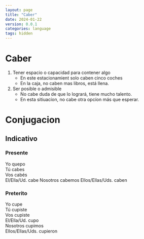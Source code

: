 ```yaml
---
layout: page
title: "Caber"
date: 2024-01-22
version: 0.0.1
categories: language
tags: hidden
---
```


# Caber

1. Tener espacio o capacidad para contener algo
   - En este estacionamient solo caben cinco coches
   - En la caja, no caben mas libros, está llena.
2. Ser posible o admisible
   - No cabe duda de que lo logrará, tiene mucho talento.
   - En esta sitiuacíon, no cabe otra opcíon más que esperar.

# Conjugacion

## Indicativo

### Presente

Yo quepo  
Tú cabes  
Vos cabés  
El/Ella/Ud. cabe
Nosotros cabemos
Ellos/Ellas/Uds. caben

### Preterito

Yo cupe  
Tú cupiste  
Vos cupiste  
El/Ella/Ud. cupo  
Nosotros cupimos  
Ellos/Ellas/Uds. cupieron
